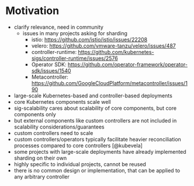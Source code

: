 # Motivation

- clarify relevance, need in community
  - issues in many projects asking for sharding
    - istio: <https://github.com/istio/istio/issues/22208>
    - velero: <https://github.com/vmware-tanzu/velero/issues/487>
    - controller-runtime: <https://github.com/kubernetes-sigs/controller-runtime/issues/2576>
    - Operator SDK: <https://github.com/operator-framework/operator-sdk/issues/1540>
    - Metacontroller: <https://github.com/GoogleCloudPlatform/metacontroller/issues/190>
- large-scale Kubernetes-based and controller-based deployments
- core Kubernetes components scale well
- sig-scalability cares about scalability of core components, but core components only
- but external components like custom controllers are not included in scalability considerations/guarantees
- custom controllers need to scale
- custom controllers/operators typically facilitate heavier reconciliation processes compared to core controllers [@kubevela]
- some projects with large-scale deployments have already implemented sharding on their own
- highly specific to individual projects, cannot be reused
- there is no common design or implementation, that can be applied to any arbitrary controller
